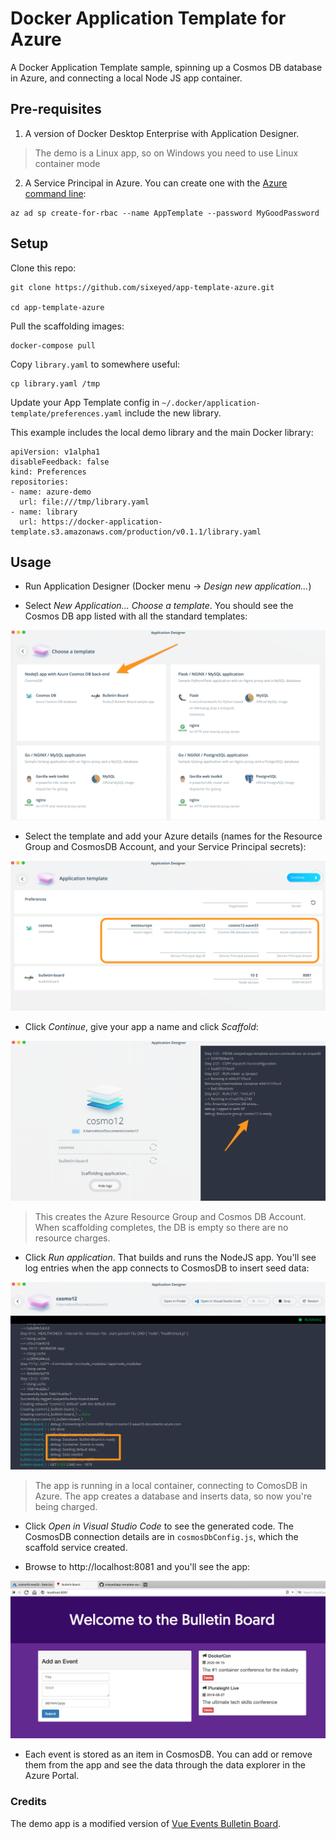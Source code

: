 # Docker Application Template for Azure

A Docker Application Template sample, spinning up a Cosmos DB database in Azure, and connecting a local Node JS app container.

## Pre-requisites

1. A version of Docker Desktop Enterprise with Application Designer.

> The demo is a Linux app, so on Windows you need to use Linux container mode

2. A Service Principal in Azure. You can create one with the [Azure command line]():

```
az ad sp create-for-rbac --name AppTemplate --password MyGoodPassword
```

## Setup

Clone this repo:

```
git clone https://github.com/sixeyed/app-template-azure.git

cd app-template-azure
```

Pull the scaffolding images:

```
docker-compose pull
```

Copy `library.yaml` to somewhere useful:

```
cp library.yaml /tmp
```

Update your App Template config in `~/.docker/application-template/preferences.yaml` include the new library. 

This example includes the local demo library and the main Docker library:

```
apiVersion: v1alpha1
disableFeedback: false
kind: Preferences
repositories:
- name: azure-demo
  url: file:///tmp/library.yaml
- name: library
  url: https://docker-application-template.s3.amazonaws.com/production/v0.1.1/library.yaml
```

## Usage

- Run Application Designer (Docker menu -> _Design new application..._)

- Select _New Application..._ _Choose a template_. You should see the Cosmos DB app listed with all the standard templates:

![](img/docs/select-template.png)

- Select the template and add your Azure details (names for the Resource Group and CosmosDB Account, and your Service Principal secrets):

![](img/docs/application-parameters.png)

- Click _Continue_, give your app a name and click _Scaffold_:

![](img/docs/app-scaffold.png)

> This creates the Azure Resource Group and Cosmos DB Account. When scaffolding completes, the DB is empty so there are no resource charges.

- Click _Run application_. That builds and runs the NodeJS app. You'll see log entries when the app connects to CosmosDB to insert seed data:

![](img/docs/run-app.png)

> The app is running in a local container, connecting to ComosDB in Azure. The app creates a database and inserts data, so now you're being charged.

- Click _Open in Visual Studio Code_ to see the generated code. The CosmosDB connection details are in `cosmosDbConfig.js`, which the scaffold service created.

- Browse to http://localhost:8081 and you'll see the app:

![](img/docs/app.png)

- Each event is stored as an item in CosmosDB. You can add or remove them from the app and see the data through the data explorer in the Azure Portal.


### Credits

The demo app is a modified version of [Vue Events Bulletin Board](https://github.com/chenkie/vue-events-bulletin).